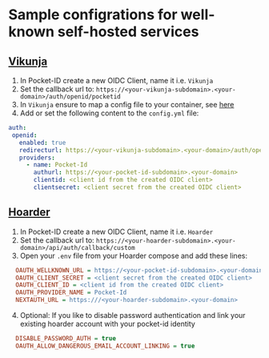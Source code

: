 # Sample configrations for well-known self-hosted services
## [Vikunja](https://vikunja.io/)
1. In Pocket-ID create a new OIDC Client, name it i.e. `Vikunja`
2. Set the callback url to: `https://<your-vikunja-subdomain>.<your-domain>/auth/openid/pocketid`
3. In `Vikunja` ensure to map a config file to your container, see [here](https://vikunja.io/docs/config-options/#using-a-config-file-with-docker-compose)
4. Add or set the following content to the `config.yml` file:
 ```yml
 auth:
  openid:
    enabled: true
    redirecturl: https://<your-vikunja-subdomain>.<your-domain>/auth/openid/pocketid
    providers:
      - name: Pocket-Id
        authurl: https://<your-pocket-id-subdomain>.<your-domain>
        clientid: <client id from the created OIDC client>
        clientsecret: <client secret from the created OIDC client>

  ```
## [Hoarder](https://docs.hoarder.app/)
1. In Pocket-ID create a new OIDC Client, name it i.e. `Hoarder`
2. Set the callback url to: `https://<your-hoarder-subdomain>.<your-domain>/api/auth/callback/custom`
3. Open your  `.env` file from your Hoarder compose and add these lines: 
```ini
  OAUTH_WELLKNOWN_URL = https://<your-pocket-id-subdomain>.<your-domain>/.well-known/openid-configuration
  OAUTH_CLIENT_SECRET = <client secret from the created OIDC client>
  OAUTH_CLIENT_ID = <client id from the created OIDC client>
  OAUTH_PROVIDER_NAME = Pocket-Id
  NEXTAUTH_URL = https:///<your-hoarder-subdomain>.<your-domain>

```
4. Optional: If you like to disable password authentication and link your existing hoarder account with your pocket-id identity
```ini
  DISABLE_PASSWORD_AUTH	= true
  OAUTH_ALLOW_DANGEROUS_EMAIL_ACCOUNT_LINKING = true
```
